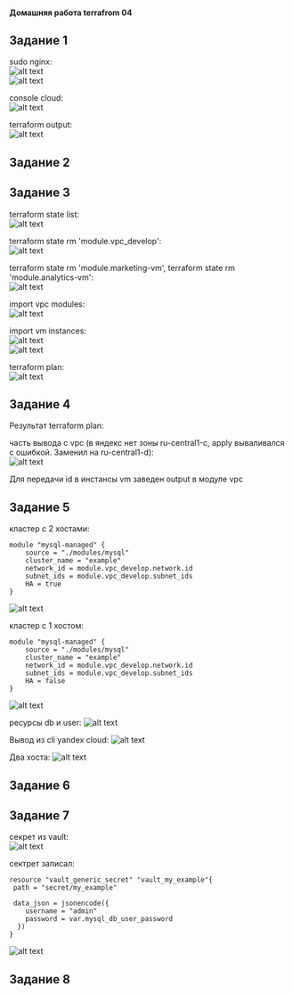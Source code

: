 #### Домашняя работа terrafrom 04

## Задание 1

sudo nginx:  
![alt text](image-2.png)  
![alt text](image-3.png)

console cloud:  
![alt text](image-1.png)

terraform output:  
![alt text](image.png)

## Задание 2

## Задание 3

terraform state list:  
![alt text](image-4.png)

terraform state rm 'module.vpc_develop':  
![alt text](image-5.png)

terraform state rm 'module.marketing-vm', terraform state rm 'module.analytics-vm':  
![alt text](image-6.png)

import vpc modules:  
![alt text](image-7.png)  

import vm instances:  
![alt text](image-8.png)  
![alt text](image-9.png)  

terraform plan:  
![alt text](image-10.png)


## Задание 4

Результат terraform plan:

часть вывода с vpc (в яндекс нет зоны ru-central1-с, apply вываливался с ошибкой. Заменил на ru-central1-d):  
![alt text](image-11.png)

Для передачи id в инстансы vm заведен output в модуле vpc

## Задание 5

кластер с 2 хостами:

```hcl
module "mysql-managed" {
    source = "./modules/mysql"
    cluster_name = "example"
    network_id = module.vpc_develop.network.id
    subnet_ids = module.vpc_develop.subnet_ids
    HA = true
}
```

![alt text](image-14.png)

кластер с 1 хостом:

```hcl
module "mysql-managed" {
    source = "./modules/mysql"
    cluster_name = "example"
    network_id = module.vpc_develop.network.id
    subnet_ids = module.vpc_develop.subnet_ids
    HA = false
}
```

![alt text](image-13.png)

ресурсы db и user:
![alt text](image-15.png)

Вывод из cli yandex cloud:
![alt text](image-17.png)

Два хоста:
![alt text](image-18.png)

## Задание 6

## Задание 7

секрет из vault:  
![alt text](image-12.png)

сектрет записал:  

```hcl
resource "vault_generic_secret" "vault_my_example"{
 path = "secret/my_example"

 data_json = jsonencode({
    username = "admin"
    password = var.mysql_db_user_password
  })
}
```

![alt text](image-16.png)

## Задание 8
